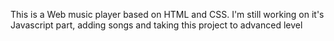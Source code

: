 This is a Web music player based on HTML and CSS. I'm still working on it's Javascript part, adding songs and taking this project to advanced level
